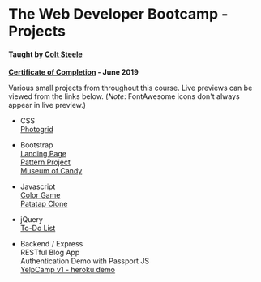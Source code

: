 # The Web Developer Bootcamp - Projects

#### Taught by [Colt Steele](https://www.udemy.com/user/coltsteele/)

**[Certificate of Completion](https://www.udemy.com/certificate/UC-GCOQR6MA/) - June 2019**

Various small projects from throughout this course. Live previews can be viewed from the links below. (*Note*: FontAwesome icons don't always appear in live preview.)

* CSS  
   [Photogrid](https://www.kylejackson.dev/Udemy/Web%20Developer%20Bootcamp/CSS%20Projects/photogrid.html)  

* Bootstrap  
   [Landing Page](https://www.kylejackson.dev/Udemy/Web%20Developer%20Bootcamp/CSS%20Projects/Bootstrap%20Projects/landing.html)  
   [Pattern Project](https://www.kylejackson.dev/Udemy/Web%20Developer%20Bootcamp/CSS%20Projects/Bootstrap%20Projects/Pattern%20Project/index.html)  
   [Museum of Candy](https://www.kylejackson.dev/Udemy/Web%20Developer%20Bootcamp/CSS%20Projects/Bootstrap%20Projects/Museum%20of%20Candy%20Project/index.html)  

* Javascript  
   [Color Game](https://www.kylejackson.dev/Udemy/Web%20Developer%20Bootcamp/Javascript%20Projects/color-game-project/color-game.html)  
   [Patatap Clone](https://www.kylejackson.dev/Udemy/Web%20Developer%20Bootcamp/Javascript%20Projects/patatap-clone/circles.html)  

* jQuery  
   [To-Do List](https://www.kylejackson.dev/Udemy/Web%20Developer%20Bootcamp/Javascript%20Projects/jQuery%20Projects/to-do-list/index.html)  

* Backend / Express  
  RESTful Blog App  
  Authentication Demo with Passport JS  
  [YelpCamp v1 - heroku demo](https://quiet-retreat-56369.herokuapp.com/)  